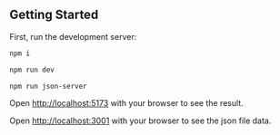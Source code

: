 ## Getting Started

First, run the development server:

```bash
npm i

npm run dev

npm run json-server
```

Open [http://localhost:5173](http://localhost:5173) with your browser to see the result.

Open [http://localhost:3001](http://localhost:3001) with your browser to see the json file data.
